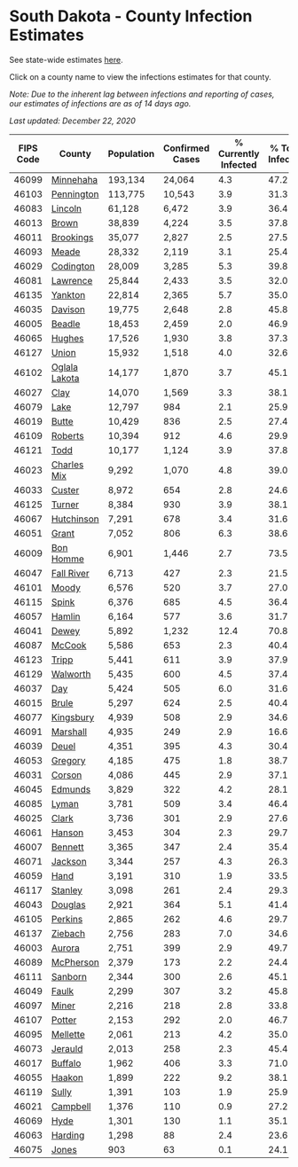 # South Dakota - County Infection Estimates

See state-wide estimates [here](/infections/us-sd).

Click on a county name to view the infections estimates for that county.

*Note: Due to the inherent lag between infections and reporting of cases, our estimates of infections are as of 14 days ago.*

*Last updated: December 22, 2020*

|   FIPS Code |                         County |   Population |   Confirmed Cases |   % Currently Infected |   % Total Infected |
|-------------|--------------------------------|--------------|-------------------|------------------------|--------------------|
|       46099 |         [Minnehaha](minnehaha) |      193,134 |            24,064 |                    4.3 |               47.2 |
|       46103 |       [Pennington](pennington) |      113,775 |            10,543 |                    3.9 |               31.3 |
|       46083 |             [Lincoln](lincoln) |       61,128 |             6,472 |                    3.9 |               36.4 |
|       46013 |                 [Brown](brown) |       38,839 |             4,224 |                    3.5 |               37.8 |
|       46011 |         [Brookings](brookings) |       35,077 |             2,827 |                    2.5 |               27.5 |
|       46093 |                 [Meade](meade) |       28,332 |             2,119 |                    3.1 |               25.4 |
|       46029 |         [Codington](codington) |       28,009 |             3,285 |                    5.3 |               39.8 |
|       46081 |           [Lawrence](lawrence) |       25,844 |             2,433 |                    3.5 |               32.0 |
|       46135 |             [Yankton](yankton) |       22,814 |             2,365 |                    5.7 |               35.0 |
|       46035 |             [Davison](davison) |       19,775 |             2,648 |                    2.8 |               45.8 |
|       46005 |               [Beadle](beadle) |       18,453 |             2,459 |                    2.0 |               46.9 |
|       46065 |               [Hughes](hughes) |       17,526 |             1,930 |                    3.8 |               37.3 |
|       46127 |                 [Union](union) |       15,932 |             1,518 |                    4.0 |               32.6 |
|       46102 | [Oglala Lakota](oglala-lakota) |       14,177 |             1,870 |                    3.7 |               45.1 |
|       46027 |                   [Clay](clay) |       14,070 |             1,569 |                    3.3 |               38.1 |
|       46079 |                   [Lake](lake) |       12,797 |               984 |                    2.1 |               25.9 |
|       46019 |                 [Butte](butte) |       10,429 |               836 |                    2.5 |               27.4 |
|       46109 |             [Roberts](roberts) |       10,394 |               912 |                    4.6 |               29.9 |
|       46121 |                   [Todd](todd) |       10,177 |             1,124 |                    3.9 |               37.8 |
|       46023 |     [Charles Mix](charles-mix) |        9,292 |             1,070 |                    4.8 |               39.0 |
|       46033 |               [Custer](custer) |        8,972 |               654 |                    2.8 |               24.6 |
|       46125 |               [Turner](turner) |        8,384 |               930 |                    3.9 |               38.1 |
|       46067 |       [Hutchinson](hutchinson) |        7,291 |               678 |                    3.4 |               31.6 |
|       46051 |                 [Grant](grant) |        7,052 |               806 |                    6.3 |               38.6 |
|       46009 |         [Bon Homme](bon-homme) |        6,901 |             1,446 |                    2.7 |               73.5 |
|       46047 |       [Fall River](fall-river) |        6,713 |               427 |                    2.3 |               21.5 |
|       46101 |                 [Moody](moody) |        6,576 |               520 |                    3.7 |               27.0 |
|       46115 |                 [Spink](spink) |        6,376 |               685 |                    4.5 |               36.4 |
|       46057 |               [Hamlin](hamlin) |        6,164 |               577 |                    3.6 |               31.7 |
|       46041 |                 [Dewey](dewey) |        5,892 |             1,232 |                   12.4 |               70.8 |
|       46087 |               [McCook](mccook) |        5,586 |               653 |                    2.3 |               40.4 |
|       46123 |                 [Tripp](tripp) |        5,441 |               611 |                    3.9 |               37.9 |
|       46129 |           [Walworth](walworth) |        5,435 |               600 |                    4.5 |               37.4 |
|       46037 |                     [Day](day) |        5,424 |               505 |                    6.0 |               31.6 |
|       46015 |                 [Brule](brule) |        5,297 |               624 |                    2.5 |               40.4 |
|       46077 |         [Kingsbury](kingsbury) |        4,939 |               508 |                    2.9 |               34.6 |
|       46091 |           [Marshall](marshall) |        4,935 |               249 |                    2.9 |               16.6 |
|       46039 |                 [Deuel](deuel) |        4,351 |               395 |                    4.3 |               30.4 |
|       46053 |             [Gregory](gregory) |        4,185 |               475 |                    1.8 |               38.7 |
|       46031 |               [Corson](corson) |        4,086 |               445 |                    2.9 |               37.1 |
|       46045 |             [Edmunds](edmunds) |        3,829 |               322 |                    4.2 |               28.1 |
|       46085 |                 [Lyman](lyman) |        3,781 |               509 |                    3.4 |               46.4 |
|       46025 |                 [Clark](clark) |        3,736 |               301 |                    2.9 |               27.6 |
|       46061 |               [Hanson](hanson) |        3,453 |               304 |                    2.3 |               29.7 |
|       46007 |             [Bennett](bennett) |        3,365 |               347 |                    2.4 |               35.4 |
|       46071 |             [Jackson](jackson) |        3,344 |               257 |                    4.3 |               26.3 |
|       46059 |                   [Hand](hand) |        3,191 |               310 |                    1.9 |               33.5 |
|       46117 |             [Stanley](stanley) |        3,098 |               261 |                    2.4 |               29.3 |
|       46043 |             [Douglas](douglas) |        2,921 |               364 |                    5.1 |               41.4 |
|       46105 |             [Perkins](perkins) |        2,865 |               262 |                    4.6 |               29.7 |
|       46137 |             [Ziebach](ziebach) |        2,756 |               283 |                    7.0 |               34.6 |
|       46003 |               [Aurora](aurora) |        2,751 |               399 |                    2.9 |               49.7 |
|       46089 |         [McPherson](mcpherson) |        2,379 |               173 |                    2.2 |               24.4 |
|       46111 |             [Sanborn](sanborn) |        2,344 |               300 |                    2.6 |               45.1 |
|       46049 |                 [Faulk](faulk) |        2,299 |               307 |                    3.2 |               45.8 |
|       46097 |                 [Miner](miner) |        2,216 |               218 |                    2.8 |               33.8 |
|       46107 |               [Potter](potter) |        2,153 |               292 |                    2.0 |               46.7 |
|       46095 |           [Mellette](mellette) |        2,061 |               213 |                    4.2 |               35.0 |
|       46073 |             [Jerauld](jerauld) |        2,013 |               258 |                    2.3 |               45.4 |
|       46017 |             [Buffalo](buffalo) |        1,962 |               406 |                    3.3 |               71.0 |
|       46055 |               [Haakon](haakon) |        1,899 |               222 |                    9.2 |               38.1 |
|       46119 |                 [Sully](sully) |        1,391 |               103 |                    1.9 |               25.9 |
|       46021 |           [Campbell](campbell) |        1,376 |               110 |                    0.9 |               27.2 |
|       46069 |                   [Hyde](hyde) |        1,301 |               130 |                    1.1 |               35.1 |
|       46063 |             [Harding](harding) |        1,298 |                88 |                    2.4 |               23.6 |
|       46075 |                 [Jones](jones) |          903 |                63 |                    0.1 |               24.1 |